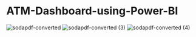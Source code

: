 # ATM-Dashboard-using-Power-BI
![sodapdf-converted](https://github.com/lokesh913/ATM-Dashboard-using-Power-BI/assets/101627763/af7a52d6-9939-488b-81e8-f7ec5d5785da)
![sodapdf-converted (3)](https://github.com/lokesh913/ATM-Dashboard-using-Power-BI/assets/101627763/9e190764-5bcf-4049-b34b-440222a43f10)
![sodapdf-converted (4)](https://github.com/lokesh913/ATM-Dashboard-using-Power-BI/assets/101627763/473761ec-a33d-46f5-b062-9acecb80883a)
